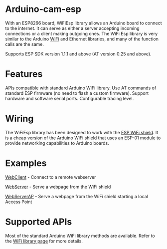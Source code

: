 # Arduino-cam-esp

With an ESP8266 board, WiFiEsp library allows an Arduino board to connect to the internet.
It can serve as either a server accepting incoming connections or a client making outgoing ones.
The WiFi Esp library is very similar to the Arduino [WiFi](https://www.arduino.cc/en/Reference/WiFi) and Ethernet libraries, and many of the function calls are the same.

Supports ESP SDK version 1.1.1 and above (AT version 0.25 and above).

# Features
APIs compatible with standard Arduino WiFi library.
Use AT commands of standard ESP firmware (no need to flash a custom firmware).
Support hardware and software serial ports.
Configurable tracing level.

# Wiring
The WiFiEsp library has been designed to work with the [ESP WiFi shield](https://www.espruino.com/arduino-esp8266). It is a cheap version of the Arduino WiFi shield that uses an ESP-01 module to provide networking capabilities to Arduino boards.

# Examples


[WebClient](https://github.com/Jacobcollio/Arduino-cam-esp/tree/main/ESP8266WiFi/examples/WiFiClient) - Connect to a remote webserver

[WebServer](https://github.com/Jacobcollio/Arduino-cam-esp/tree/main/ESP8266-wifi%20connected-webserver/examples/AdvancedWebServer) - Serve a webpage from the WiFi shield

[WebServerAP](https://github.com/Jacobcollio/Arduino-cam-esp/tree/main/ESP8266WiFi/examples/WiFiAccessPoint) - Serve a webpage from the WiFi shield starting a local Access Point




# Supported APIs
Most of the standard Arduino WiFi library methods are available. Refer to the [WiFi library page](https://www.arduino.cc/en/Reference/WiFi) for more details.



